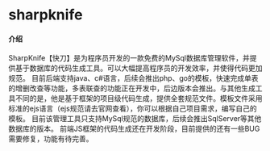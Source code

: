# sharpknife

#### 介绍
   SharpKnife【快刀】是为程序员开发的一款免费的MySql数据库管理软件，并提供基于数据库的代码生成工具。可以大幅提高程序员的开发效率，并使得代码更加规范。
 目前后端支持java、c#语言，后续会推出php、go的模板，快速完成单表的增删改查等功能，多表联查的功能正在开发中，后边版本会推出。与其他生成工具不同的是，他是基于框架的项目级代码生成，提供全套规范文件。模板文件采用标准的ejs语言（ejs规范请去官网查看），你可以根据自己项目需求，编写自己的模板。
 目前该管理工具只支持MySql规范的数据库，后续会推出SqlServer等其他数据库的版本。
 前端JS框架的代码生成还在开发阶段，目前提供的还有一些BUG需要修复，功能有待完善。
 
